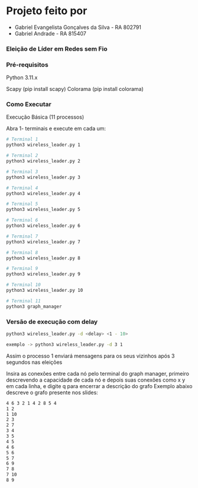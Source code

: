 # Projeto feito por 
 - Gabriel Evangelista Gonçalves da Silva - RA 802791
 - Gabriel Andrade - RA 815407

### Eleição de Líder em Redes sem Fio

### Pré-requisitos
Python 3.11.x

Scapy (pip install scapy)
Colorama (pip install colorama)

### Como Executar
Execução Básica (11 processos)

Abra 1- terminais e execute em cada um:

```bash
# Terminal 1
python3 wireless_leader.py 1

# Terminal 2
python3 wireless_leader.py 2

# Terminal 3
python3 wireless_leader.py 3

# Terminal 4
python3 wireless_leader.py 4

# Terminal 5
python3 wireless_leader.py 5

# Terminal 6
python3 wireless_leader.py 6

# Terminal 7
python3 wireless_leader.py 7

# Terminal 8
python3 wireless_leader.py 8

# Terminal 9
python3 wireless_leader.py 9

# Terminal 10
python3 wireless_leader.py 10

# Terminal 11
python3 graph_manager

```
### Versão de execução com delay

```bash
python3 wireless_leader.py -d <delay> <1 - 10>

exemplo -> python3 wireless_leader.py -d 3 1

```
Assim o processo 1 enviará mensagens para os seus vizinhos após 3 segundos nas eleições

Insira as conexões entre cada nó pelo terminal do graph manager, primeiro descrevendo a capacidade de cada nó e depois suas conexões como x y em cada linha, e digite q para encerrar a descrição do grafo
Exemplo abaixo descreve o grafo presente nos slides:
```bash
4 6 3 2 1 4 2 8 5 4
1 2
1 10
2 3
2 7
3 4
3 5
4 5
4 6
5 6
5 7
6 9
7 8
7 10
8 9

```
